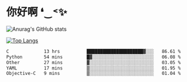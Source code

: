 # 你好啊 ❛‿˂✨

![Anurag's GitHub stats](https://github-readme-stats.vercel.app/api?username=ZombieFly&count_private=true&show_icons=true)

[![Top Langs](https://github-readme-stats.vercel.app/api/top-langs/?username=ZombieFly&layout=compact&count_private=true&hide=Ruby,makefile)](https://github.com/anuraghazra/github-readme-stats)

<!--START_SECTION:waka-->

```txt
C             13 hrs          █████████████████████▓░░░   86.61 %
Python        54 mins         █▓░░░░░░░░░░░░░░░░░░░░░░░   06.08 %
Other         27 mins         ▓░░░░░░░░░░░░░░░░░░░░░░░░   03.05 %
YAML          17 mins         ▒░░░░░░░░░░░░░░░░░░░░░░░░   01.95 %
Objective-C   9 mins          ▒░░░░░░░░░░░░░░░░░░░░░░░░   01.04 %
```

<!--END_SECTION:waka-->
